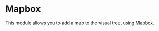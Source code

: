 # Mapbox

This module allows you to add a map to the visual tree, using [Mapbox](https://www.mapbox.com/).
